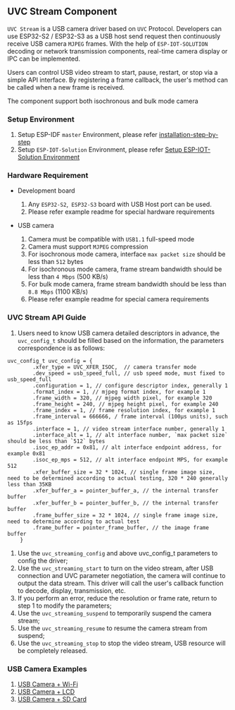 ## UVC Stream Component

`UVC Stream` is a USB camera driver based on `UVC` Protocol. Developers can use ESP32-S2 / ESP32-S3 as a USB host send request then continuously receive USB camera `MJPEG` frames. With the help of `ESP-IOT-SOLUTION` decoding or network transmission components, real-time camera display or IPC can be implemented.

Users can control USB video stream to start, pause, restart, or stop via a simple API interface. By registering a frame callback, the user's method can be called when a new frame is received.

The component support both isochronous and bulk mode camera

### Setup Environment

1. Setup ESP-IDF `master` Environment, please refer [installation-step-by-step](https://docs.espressif.com/projects/esp-idf/en/latest/esp32s2/get-started/index.html#installation-step-by-step)
2. Setup `ESP-IOT-Solution` Environment, please refer [Setup ESP-IOT-Solution Environment](../../../README.md)

### Hardware Requirement

* Development board

  1. Any `ESP32-S2`,` ESP32-S3` board with USB Host port can be used.
  2. Please refer example readme for special hardware requirements

* USB camera

  1. Camera must be compatible with `USB1.1` full-speed mode
  2. Camera must support `MJPEG` compression
  3. For isochronous mode camera, interface `max packet size` should be less than `512` bytes
  4. For isochronous mode camera, frame stream bandwidth should be less than `4 Mbps` (500 KB/s)
  5. For bulk mode camera, frame stream bandwidth should be less than `8.8 Mbps` (1100 KB/s)
  6. Please refer example readme for special camera requirements

### UVC Stream API Guide

1. Users need to know USB camera detailed descriptors in advance, the` uvc_config_t` should be filled based on the information, the parameters correspondence is as follows:

```
uvc_config_t uvc_config = {
        .xfer_type = UVC_XFER_ISOC,  // camera transfer mode
        .dev_speed = usb_speed_full, // ​​usb speed mode, must fixed to usb_speed_full
        .configuration = 1, // configure descriptor index, generally 1
        .format_index = 1, // mjpeg format index, for example 1
        .frame_width = 320, // mjpeg width pixel, for example 320
        .frame_height = 240, // mjpeg height pixel, for example 240
        .frame_index = 1, // frame resolution index, for example 1
        .frame_interval = 666666, / frame interval (100µs units), such as 15fps
        .interface = 1, // video stream interface number, generally 1
        .interface_alt = 1, // alt interface number, `max packet size` should be less than `512` bytes
        .isoc_ep_addr = 0x81, // alt interface endpoint address, for example 0x81
        .isoc_ep_mps = 512, // alt interface endpoint MPS, for example 512
        .xfer_buffer_size = 32 * 1024, // single frame image size, need to be determined according to actual testing, 320 * 240 generally less than 35KB
        .xfer_buffer_a = pointer_buffer_a, // the internal transfer buffer
        .xfer_buffer_b = pointer_buffer_b, // the internal transfer buffer
        .frame_buffer_size = 32 * 1024, // single frame image size, need to determine according to actual test
        .frame_buffer = pointer_frame_buffer, // the image frame buffer
    }
```

1. Use the `uvc_streaming_config` and above uvc_config_t parameters to config the driver;
2. Use the `uvc_streaming_start` to turn on the video stream, after USB connection and UVC parameter negotiation, the camera will continue to output the data stream. This driver will call the user's callback function to decode, display, transmission, etc.
3. If you perform an error, reduce the resolution or frame rate, return to step 1 to modify the parameters;
4. Use the `uvc_streaming_suspend` to temporarily suspend the camera stream;
5. Use the `uvc_streaming_resume` to resume the camera stream from suspend;
6. Use the `uvc_streaming_stop` to stop the video stream, USB resource will be completely released.

### USB Camera Examples

1. [USB Camera + Wi-Fi](../../../examples/usb/host/usb_camera_wifi_transfer)
2. [USB Camera + LCD](../../../examples/usb/host/usb_camera_lcd_display)
3. [USB Camera + SD Card](../../../examples/usb/host/usb_camera_sd_card)
